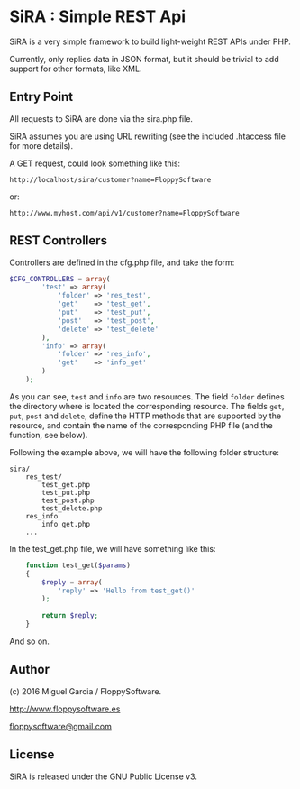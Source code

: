 SiRA : Simple REST Api
======================

SiRA is a very simple framework to build light-weight REST APIs under PHP.

Currently, only replies data in JSON format, but it should be trivial to add support for other formats, like XML.


Entry Point
-----------

All requests to SiRA are done via the sira.php file.

SiRA assumes you are using URL rewriting (see the included .htaccess file for more details).

A GET request, could look something like this:

`http://localhost/sira/customer?name=FloppySoftware`

or:

`http://www.myhost.com/api/v1/customer?name=FloppySoftware`


REST Controllers
----------------

Controllers are defined in the cfg.php file, and take the form:

```php
$CFG_CONTROLLERS = array(
		'test' => array(
			'folder' => 'res_test',
			'get'    => 'test_get',
			'put'    => 'test_put',
			'post'   => 'test_post',
			'delete' => 'test_delete'
		),
		'info' => array(
			'folder' => 'res_info',
			'get'    => 'info_get'
		)
	);
```

As you can see, `test` and `info` are two resources. The field `folder` defines the directory
where is located the corresponding resource. The fields `get`, `put`, `post` and
`delete`, define the HTTP methods that are supported by the resource, and contain the name of the
corresponding PHP file (and the function, see below).

Following the example above, we will have the following folder structure:

```
sira/
	res_test/
		test_get.php
		test_put.php
		test_post.php
		test_delete.php
	res_info
		info_get.php
	...
```

In the test_get.php file, we will have something like this:

```php
	function test_get($params)
	{
		$reply = array(
			'reply' => 'Hello from test_get()'
		);
		
		return $reply;
	}
```

And so on.


Author
------

(c) 2016 Miguel Garcia / FloppySoftware.

http://www.floppysoftware.es

floppysoftware@gmail.com


License
-------

SiRA is released under the GNU Public License v3.
